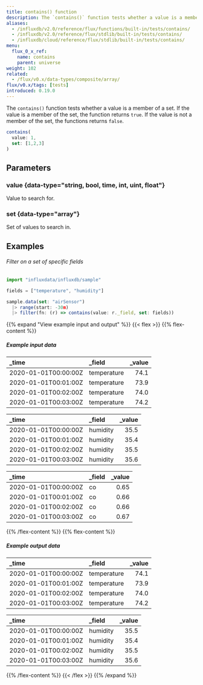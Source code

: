 ```yaml
---
title: contains() function
description: The `contains()` function tests whether a value is a member of a set.
aliases:
  - /influxdb/v2.0/reference/flux/functions/built-in/tests/contains/
  - /influxdb/v2.0/reference/flux/stdlib/built-in/tests/contains/
  - /influxdb/cloud/reference/flux/stdlib/built-in/tests/contains/
menu:
  flux_0_x_ref:
    name: contains
    parent: universe
weight: 102
related:
  - /flux/v0.x/data-types/composite/array/
flux/v0.x/tags: [tests]
introduced: 0.19.0
---
```


The `contains()` function tests whether a value is a member of a set.
If the value is a member of the set, the function returns `true`.
If the value is not a member of the set, the functions returns `false`.

```js
contains(
  value: 1,
  set: [1,2,3]
)
```

## Parameters

### value {data-type="string, bool, time, int, uint, float"}
Value to search for.

### set {data-type="array"}
Set of values to search in.

## Examples

###### Filter on a set of specific fields
```js
import "influxdata/influxdb/sample"

fields = ["temperature", "humidity"]

sample.data(set: "airSensor")
  |> range(start: -30m)
  |> filter(fn: (r) => contains(value: r._field, set: fields))
```

{{% expand "View example input and output" %}}
{{< flex >}}
{{% flex-content %}}
##### Example input data
| _time                | _field      | _value |
| :------------------- | :---------- | -----: |
| 2020-01-01T00:00:00Z | temperature |   74.1 |
| 2020-01-01T00:01:00Z | temperature |   73.9 |
| 2020-01-01T00:02:00Z | temperature |   74.0 |
| 2020-01-01T00:03:00Z | temperature |   74.2 |

| _time                | _field   | _value |
| :------------------- | :------- | -----: |
| 2020-01-01T00:00:00Z | humidity |   35.5 |
| 2020-01-01T00:01:00Z | humidity |   35.4 |
| 2020-01-01T00:02:00Z | humidity |   35.5 |
| 2020-01-01T00:03:00Z | humidity |   35.6 |

| _time                | _field | _value |
| :------------------- | :----- | -----: |
| 2020-01-01T00:00:00Z | co     |   0.65 |
| 2020-01-01T00:01:00Z | co     |   0.66 |
| 2020-01-01T00:02:00Z | co     |   0.66 |
| 2020-01-01T00:03:00Z | co     |   0.67 |

{{% /flex-content %}}
{{% flex-content %}}

##### Example output data
| _time                | _field      | _value |
| :------------------- | :---------- | -----: |
| 2020-01-01T00:00:00Z | temperature |   74.1 |
| 2020-01-01T00:01:00Z | temperature |   73.9 |
| 2020-01-01T00:02:00Z | temperature |   74.0 |
| 2020-01-01T00:03:00Z | temperature |   74.2 |

| _time                | _field   | _value |
| :------------------- | :------- | -----: |
| 2020-01-01T00:00:00Z | humidity |   35.5 |
| 2020-01-01T00:01:00Z | humidity |   35.4 |
| 2020-01-01T00:02:00Z | humidity |   35.5 |
| 2020-01-01T00:03:00Z | humidity |   35.6 |

{{% /flex-content %}}
{{< /flex >}}
{{% /expand %}}